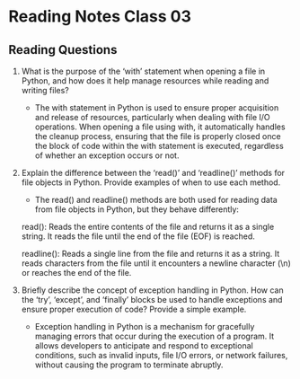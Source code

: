 # Reading Notes Class 03

## Reading Questions

1. What is the purpose of the ‘with’ statement when opening a file in Python, and how does it help manage resources while reading and writing files?

    * The with statement in Python is used to ensure proper acquisition and release of resources, particularly when dealing with file I/O operations. When opening a file using with, it automatically handles the cleanup process, ensuring that the file is properly closed once the block of code within the with statement is executed, regardless of whether an exception occurs or not.

2. Explain the difference between the ‘read()’ and ‘readline()’ methods for file objects in Python. Provide examples of when to use each method.

    * The read() and readline() methods are both used for reading data from file objects in Python, but they behave differently:

    read(): Reads the entire contents of the file and returns it as a single string. It reads the file until the end of the file (EOF) is reached.

    readline(): Reads a single line from the file and returns it as a string. It reads characters from the file until it encounters a newline character (\n) or reaches the end of the file.

3. Briefly describe the concept of exception handling in Python. How can the ‘try’, ‘except’, and ‘finally’ blocks be used to handle exceptions and ensure proper execution of code? Provide a simple example.

    * Exception handling in Python is a mechanism for gracefully managing errors that occur during the execution of a program. It allows developers to anticipate and respond to exceptional conditions, such as invalid inputs, file I/O errors, or network failures, without causing the program to terminate abruptly.